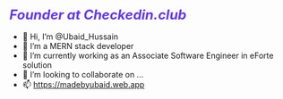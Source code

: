 <!-- <a href="https://app.daily.dev/ubaidhussain">
  <img src="https://api.daily.dev/devcards/8090131720814849bebe46dafdd80092.png?r=5jh" width="400" alt="Ubaid Hussain's Dev Card"/>
</a>
--->

<h1 style="font-size: 24px; color: #6338fa; font-style: italic">Founder at Checkedin.club</h1>

- 👋 Hi, I’m @Ubaid_Hussain
- 👀 I’m a MERN stack developer
- 🌱 I’m currently working as an Associate Software Engineer in eForte solution
- 💞️ I’m looking to collaborate on ...
- 📫 https://madebyubaid.web.app

<!---
Ubaidi5/Ubaidi5 is a ✨ special ✨ repository because its `README.md` (this file) appears on your GitHub profile.
You can click the Preview link to take a look at your changes.
--->
